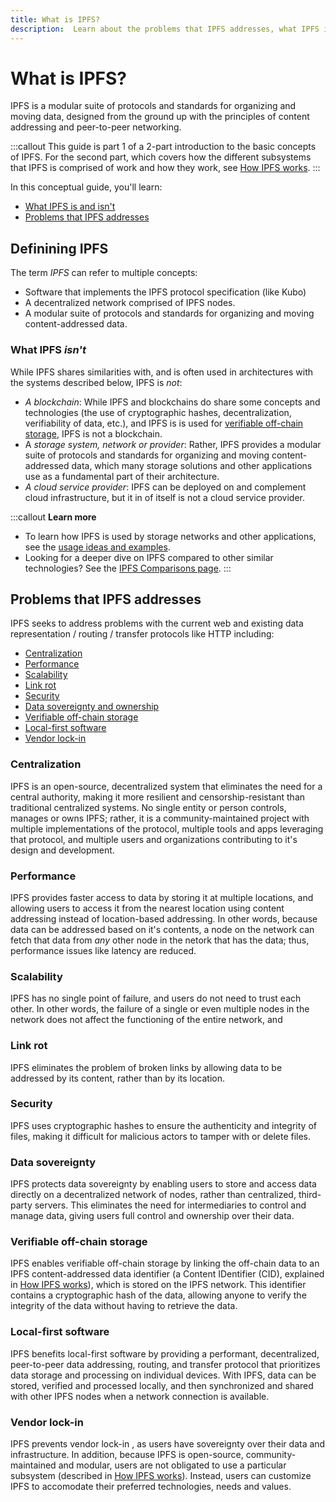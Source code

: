 ```yaml
---
title: What is IPFS?
description:  Learn about the problems that IPFS addresses, what IPFS is and isn't, and how the different subsystems that IPFS is comprised of work.
---
```


# What is IPFS?

IPFS is a modular suite of protocols and standards for organizing and moving data, designed from the ground up with the principles of <VueCustomTooltip label="A way to address data by its hash rather than its location (IPs)." underlined>content addressing</VueCustomTooltip> and peer-to-peer networking. 

:::callout
This guide is part 1 of a 2-part introduction to the basic concepts of IPFS. For the second part, which covers how the different subsystems that IPFS is comprised of work and how they work, see [How IPFS works](../concepts//how-ipfs-works.md).
:::

In this conceptual guide, you'll learn:

- [What IPFS is and isn't](#definining-ipfs)
- [Problems that IPFS addresses](#problems-that-ipfs-addresses)

## Definining IPFS

The term _IPFS_ can refer to multiple concepts:

- Software that implements the IPFS protocol specification (like <VueCustomTooltip label="The first implementation of IPFS, written in Go." underlined>Kubo</VueCustomTooltip>) 
- A decentralized network comprised of <VueCustomTooltip label="Computers participating in an IPFS network by running an IPFS implementation. Also referred to as peers" underlined>IPFS nodes</VueCustomTooltip>.
- A modular suite of protocols and standards for organizing and moving content-addressed data.

### What IPFS _isn't_

While IPFS shares similarities with, and is often used in architectures with the systems described below, IPFS is _not_:

- _A <VueCustomTooltip label="A list of records, known as blocks, linked using cryptography. Each block contains a cryptographic hash of the previous block, a timestamp, and transaction data." underlined multiline is-medium>blockchain</VueCustomTooltip>_: While IPFS and blockchains do share some concepts and technologies (the use of <VueCustomTooltip label="A function that takes some arbitrary input (content) and returns a fixed-length value. The exact same input data will always generate the same hash as output. There are numerous hash algorithms." underlined multiline is-medium>cryptographic hashes</VueCustomTooltip>, decentralization, verifiability of data, etc.), and IPFS is is used for [verifiable off-chain storage](#verifiable-off-chain-storage), IPFS is not a blockchain.
- A _storage system, network or provider_: Rather, IPFS  provides a modular suite of protocols and standards for organizing and moving content-addressed data, which many storage solutions and other applications use as a fundamental part of their architecture.
- _A <VueCustomTooltip label="An organization that provides its users with on-demand computing resources, such as databases and storage, over the internet." underlined multiline is-medium>cloud service provider</VueCustomTooltip>_: IPFS can be deployed on and complement cloud infrastructure, but it in of itself is not a cloud service provider.

:::callout
**Learn more**
- To learn how IPFS is used by storage networks and other applications, see the [usage ideas and examples](../concepts/usage-ideas-examples.md).
- Looking for a deeper dive on IPFS compared to other similar technologies? See the [IPFS Comparisons page](../concepts/comparisons.md).
:::

## Problems that IPFS addresses

IPFS seeks to address problems with the current web and existing data representation / routing / transfer protocols like <VueCustomTooltip label="A protocol for transferring data over the internet, mainly used for web browsing. It enables communication between a client (e.g. a web browser) and a server, where the client sends a request and the server returns a response with the requested information." underlined multiline is-medium>HTTP</VueCustomTooltip> including:

- [Centralization](#centralization)
- [Performance](#performance)
- [Scalability](#scalablity)
- [Link rot](#link-rot)
- [Security](#security)
- [Data sovereignty and ownership](#data-sovereignty)
- [Verifiable off-chain storage](#verifiable-off-chain-storage)
- [Local-first software](#local-first-software)
- [Vendor lock-in](#vendor-lock-in)

### Centralization

IPFS is an open-source, decentralized system that eliminates the need for a central authority, making it more resilient and censorship-resistant than traditional centralized systems. No single entity or person controls, manages or owns IPFS; rather, it is a community-maintained project with multiple implementations of the protocol, multiple tools and apps leveraging that protocol, and multiple users and organizations contributing to it's design and development.

### Performance

IPFS provides faster access to data by storing it at multiple locations, and allowing users to access it from the nearest location using content addressing instead of <VueCustomTooltip label="Data identified and linked to by it's location. An example is HTTP." underlined>location-based addressing</VueCustomTooltip>. In other words, because data can be addressed based on it's contents, a node on the network can fetch that data from _any_ other node in the netork that has the data; thus, performance issues like latency are reduced. 

### Scalability

IPFS has no single point of failure, and users do not need to trust each other. In other words, the failure of a single or even multiple nodes in the network does not affect the functioning of the entire network, and 

### Link rot

IPFS eliminates the problem of broken links by allowing data to be addressed by its content, rather than by its location.

### Security

IPFS uses <VueCustomTooltip label="A function that takes some arbitrary input (content) and returns a fixed-length value. The exact same input data will always generate the same hash as output. There are numerous hash algorithms." underlined multiline is-medium>cryptographic hashes</VueCustomTooltip> to ensure the authenticity and integrity of files, making it difficult for malicious actors to tamper with or delete files.

### Data sovereignty 

IPFS protects <VueCustomTooltip label="The idea that individuals or organizations have control over their own data and the ability to determine who can access and use it." underlined multiline is-medium>data sovereignty</VueCustomTooltip> by enabling users to store and access data directly on a decentralized network of nodes, rather than centralized, third-party servers. This eliminates the need for intermediaries to control and manage data, giving users full control and ownership over their data.

### Verifiable off-chain storage

IPFS enables verifiable <VueCustomTooltip label="Storage outside of a blockchain for data processed by the blockchain. Used to store large amounts of data that would be inefficient to store directly on a blockchain, improving scalability and efficiency." underlined multiline is-medium>off-chain storage</VueCustomTooltip> by linking the off-chain data to an IPFS content-addressed data identifier (a <VueCustomTooltip label="An address used to point to data in IPFS, based on the content itself, as opposed to the location." underlined multiline is-medium>Content IDentifier (CID)</VueCustomTooltip>, explained in [How IPFS works](#content-identifier-cid)), which is stored on the IPFS network. This identifier contains a cryptographic hash of the data, allowing anyone to verify the integrity of the data without having to retrieve the data.

### Local-first software

IPFS benefits <VueCustomTooltip label="Software in which data is stored and processed locally, and is then synchronized and shared with other devices when a network connection is available. By keeping data local, local-first software reduces dependency on internet connectivity, and emphasizes data sovereignty and privacy." underlined multiline is-medium>local-first software</VueCustomTooltip> by providing a performant, decentralized, peer-to-peer data addressing, routing, and transfer protocol that prioritizes data storage and processing on individual devices. With IPFS, data can be stored, verified and processed locally, and then synchronized and shared with other IPFS nodes when a network connection is available.

### Vendor lock-in

IPFS prevents <VueCustomTooltip label="When a user is forced to continue using a product (such as a cloud computing service), because switching to another vendor is impractical, costly, legally constrained, or technically non-trivial / incompatible." underlined multiline is-medium>vendor lock-in</VueCustomTooltip> , as users have sovereignty over their data and infrastructure. In addition, because IPFS is open-source, community-maintained and modular, users are not obligated to use a particular subsystem (described in [How IPFS works](#how-ipfs-works)). Instead, users can customize IPFS to accomodate their preferred technologies, needs and values.

